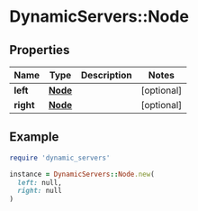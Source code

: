 # DynamicServers::Node

## Properties

| Name | Type | Description | Notes |
| ---- | ---- | ----------- | ----- |
| **left** | [**Node**](Node.md) |  | [optional] |
| **right** | [**Node**](Node.md) |  | [optional] |

## Example

```ruby
require 'dynamic_servers'

instance = DynamicServers::Node.new(
  left: null,
  right: null
)
```

